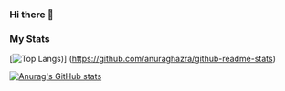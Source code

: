 ### Hi there 👋

<!--
**Ragnov/Ragnov** is a ✨ _special_ ✨ repository because its `README.md` (this file) appears on your GitHub profile.

Here are some ideas to get you started:

- 🔭 I’m currently working on ...
- 🌱 I’m currently learning ...
- 👯 I’m looking to collaborate on ...
- 🤔 I’m looking for help with ...
- 💬 Ask me about ...
- 📫 How to reach me: ...
- 😄 Pronouns: ...
- ⚡ Fun fact: ...
-->

### My Stats
[![Top Langs](https://github-readme-stats.vercel.app/api/top-langs/?username=Ragnov&layout=compact&show_icons=true&theme=merko))]
(https://github.com/anuraghazra/github-readme-stats)

[![Anurag's GitHub stats](https://github-readme-stats.vercel.app/api?username=Ragnov&show_icons=true&theme=merko&hide=issues,stars)](https://github.com/anuraghazra/github-readme-stats)
